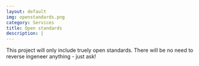 ```yaml
---
layout: default
img: openstandards.png
category: Services
title: Open standards
description: |
---
```

This project will only include truely open standards. There will be no need to
reverse ingeneer anything - just ask!
